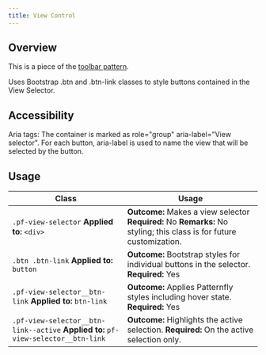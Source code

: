 ```yaml
---
title: View Control
---
```

## Overview

This is a piece of the [toolbar pattern](http://www.patternfly.org/pattern-library/forms-and-controls/toolbar/#_design).

Uses Bootstrap .btn and .btn-link classes to style buttons contained in the View Selector.

## Accessibility

Aria tags: The container is marked as role="group" aria-label="View selector". For each button, aria-label is used to name the view that will be selected by the button.

## Usage

| Class | Usage |
| -- | -- |
| `.pf-view-selector` **Applied to:** `<div>`|  **Outcome:** Makes a view selector **Required:** No **Remarks:** No styling; this class is for future customization. |
| `.btn .btn-link` **Applied to:** `button` | **Outcome:** Bootstrap styles for individual buttons in the selector. **Required:** Yes |
| `.pf-view-selector__btn-link` **Applied to:** `btn-link` | **Outcome:** Applies Patternfly styles including hover state. **Required:** Yes |
| `.pf-view-selector__btn-link--active` **Applied to:** `pf-view-selector__btn-link` | **Outcome:** Highlights the active selection. **Required:** On the active selection only. |
